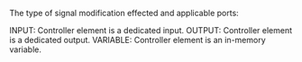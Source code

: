 ﻿The type of signal modification effected and applicable ports:

INPUT: Controller element is a dedicated input.
OUTPUT: Controller element is a dedicated output.
VARIABLE: Controller element is an in-memory variable.
